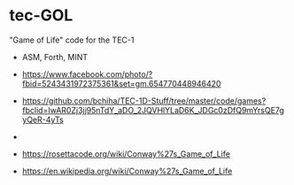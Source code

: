 # tec-GOL
"Game of Life" code for the TEC-1 
- ASM, Forth, MINT 

- https://www.facebook.com/photo/?fbid=5243431972375361&set=gm.654770448946420
- https://github.com/bchiha/TEC-1D-Stuff/tree/master/code/games?fbclid=IwAR0Zj3jj95nTdY_aDO_2JQVHlYLaD6K_JDGc0zDfQ9mYrsQE7gyQeR-4yTs
- 


- https://rosettacode.org/wiki/Conway%27s_Game_of_Life
- https://en.wikipedia.org/wiki/Conway%27s_Game_of_Life

